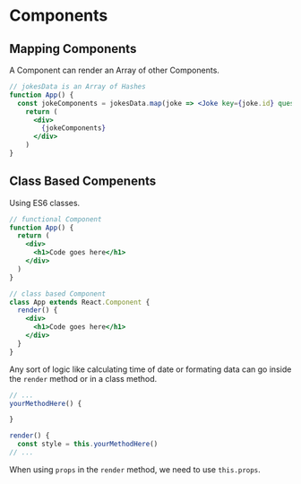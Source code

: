 # Components

## Mapping Components

A Component can render an Array of other Components.

```jsx
// jokesData is an Array of Hashes
function App() {
  const jokeComponents = jokesData.map(joke => <Joke key={joke.id} question={joke.question} punchLine={joke.punchLine} />) 
    return (
      <div>
        {jokeComponents}            
      </div>
    )
}
```

## Class Based Compenents

Using ES6 classes.

```jsx
// functional Component
function App() {
  return (
    <div>
      <h1>Code goes here</h1>
    </div>
  )
}

// class based Component
class App extends React.Component {
  render() {
    <div>
      <h1>Code goes here</h1>
    </div>
  }
}
```

Any sort of logic like calculating time of date or formating data can go inside the `render` method or in a class method.

```jsx
// ...
yourMethodHere() {

}

render() {
  const style = this.yourMethodHere()
// ...
```

When using `props` in the `render` method, we need to use `this.props`.
